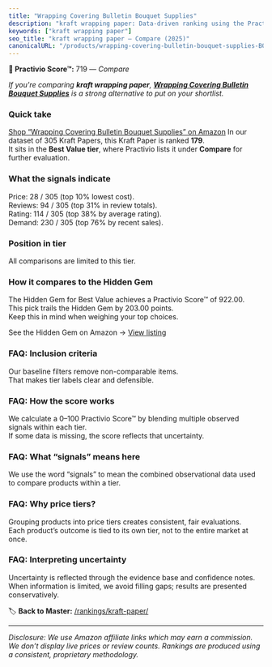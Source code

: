 ```yaml
---
title: "Wrapping Covering Bulletin Bouquet Supplies"
description: "kraft wrapping paper: Data-driven ranking using the Practivio Score™. Positioned by quality, value, demand, findability, momentum."
keywords: ["kraft wrapping paper"]
seo_title: "kraft wrapping paper — Compare (2025)"
canonicalURL: "/products/wrapping-covering-bulletin-bouquet-supplies-B0C5CFNSHG/"
---
```


**🛒 Practivio Score™:** 719 — _Compare_


*If you're comparing **kraft wrapping paper**, **[Wrapping Covering Bulletin Bouquet Supplies](https://www.amazon.com/dp/B0C5CFNSHG?tag=practivio-20)** is a strong alternative to put on your shortlist.*
### Quick take
[Shop “Wrapping Covering Bulletin Bouquet Supplies” on Amazon](https://www.amazon.com/dp/B0C5CFNSHG?tag=practivio-20)
In our dataset of 305 Kraft Papers, this Kraft Paper is ranked **179**.  
It sits in the **Best Value tier**, where Practivio lists it under **Compare** for further evaluation.

### What the signals indicate
Price: 28 / 305 (top 10% lowest cost).  
Reviews: 94 / 305 (top 31% in review totals).  
Rating: 114 / 305 (top 38% by average rating).  
Demand: 230 / 305 (top 76% by recent sales).

### Position in tier
All comparisons are limited to this tier.

### How it compares to the Hidden Gem
The Hidden Gem for Best Value achieves a Practivio Score™ of 922.00.  
This pick trails the Hidden Gem by 203.00 points.  
Keep this in mind when weighing your top choices.  

See the Hidden Gem on Amazon → [View listing](https://www.amazon.com/dp/B0C24QVJVF?tag=practivio-20)

### FAQ: Inclusion criteria
Our baseline filters remove non-comparable items.  
That makes tier labels clear and defensible.

### FAQ: How the score works
We calculate a 0–100 Practivio Score™ by blending multiple observed signals within each tier.  
If some data is missing, the score reflects that uncertainty.

### FAQ: What “signals” means here
We use the word “signals” to mean the combined observational data used to compare products within a tier.

### FAQ: Why price tiers?
Grouping products into price tiers creates consistent, fair evaluations.  
Each product’s outcome is tied to its own tier, not to the entire market at once.

### FAQ: Interpreting uncertainty
Uncertainty is reflected through the evidence base and confidence notes.  
When information is limited, we avoid filling gaps; results are presented conservatively.

<!-- Missing template for Compare/CompareWithinPriceClass -->


🏷️ **Back to Master:** [/rankings/kraft-paper/](/rankings/kraft-paper/)

---
_Disclosure: We use Amazon affiliate links which may earn a commission. We don’t display live prices or review counts. Rankings are produced using a consistent, proprietary methodology._

